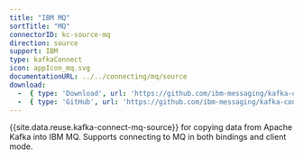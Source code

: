 ```yaml
---
title: "IBM MQ"
sortTitle: "MQ"
connectorID: kc-source-mq
direction: source
support: IBM
type: kafkaConnect
icon: appIcon_mq.svg
documentationURL: ../../connecting/mq/source
download:
  -  { type: 'Download', url: 'https://github.com/ibm-messaging/kafka-connect-mq-source/releases/' }
  -  { type: 'GitHub', url: 'https://github.com/ibm-messaging/kafka-connect-mq-source' }
---
```


{{site.data.reuse.kafka-connect-mq-source}} for copying data from Apache Kafka into IBM&nbsp;MQ. Supports connecting to MQ in both bindings and client mode.
